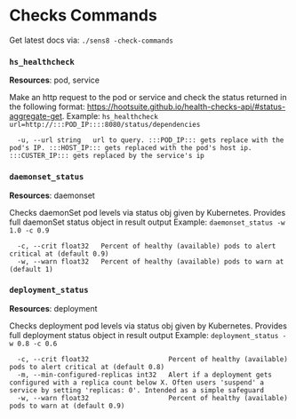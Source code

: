 Checks Commands
===============

Get latest docs via: `./sens8 -check-commands`

### `hs_healthcheck`

**Resources**: pod, service

Make an http request to the pod or service and check the status returned in the following format: https://hootsuite.github.io/health-checks-api/#status-aggregate-get.
Example: `hs_healthcheck url=http://:::POD_IP::::8080/status/dependencies`

```
  -u, --url string   url to query. :::POD_IP::: gets replace with the pod's IP. :::HOST_IP::: gets replaced with the pod's host ip. :::CUSTER_IP::: gets replaced by the service's ip

```

### `daemonset_status`

**Resources**: daemonset

Checks daemonSet pod levels via status obj given by Kubernetes. Provides full daemonSet status object in result output
Example: `daemonset_status -w 1.0 -c 0.9`

```
  -c, --crit float32   Percent of healthy (available) pods to alert critical at (default 0.9)
  -w, --warn float32   Percent of healthy (available) pods to warn at (default 1)

```

### `deployment_status`

**Resources**: deployment

Checks deployment pod levels via status obj given by Kubernetes. Provides full deployment status object in result output
Example: `deployment_status -w 0.8 -c 0.6`

```
  -c, --crit float32                    Percent of healthy (available) pods to alert critical at (default 0.8)
  -m, --min-configured-replicas int32   Alert if a deployment gets configured with a replica count below X. Often users 'suspend' a service by setting 'replicas: 0'. Intended as a simple safeguard
  -w, --warn float32                    Percent of healthy (available) pods to warn at (default 0.9)

```

